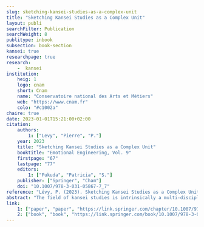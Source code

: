 ```yaml
---
slug: sketching-kansei-studies-as-a-complex-unit
title: "Sketching Kansei Studies as a Complex Unit"
layout: publi
searchFilter: Publication
searchWeight: 8
publitype: inbook
subsection: book-section
kansei: true
researchpage: true
research: 
    -  kansei
institution:
    heig: 1
    logo: cnam
    short: Cnam
    name: "Conservatoire national des Arts et Métiers"
    web: "https://www.cnam.fr"
    colo: "#c1002a"
chaire: true
date: 2023-01-01T15:21:00+02:00
citation:
    authors:
        1: ["Levy", "Pierre", "P."]
    year: 2023
    title: "Sketching Kansei Studies as a Complex Unit"
    booktitle: "Emotional Engineering, Vol. 9"
    firstpage: "67"
    lastpage: "77"
    editors:
        1: ["Fukuda", "Patricia", "S."]
    publisher: ["Springer", "Cham"]
    doi: "10.1007/978-3-031-05867-7_7"
reference: "Lévy, P. (2023). Sketching Kansei Studies as a Complex Unit. In: Fukuda, S. (eds) Emotional Engineering, Vol. 9. Springer, Cham. https://doi-org.proxybib-pp.cnam.fr/10.1007/978-3-031-05867-7_7"
abstract: "The field of kansei studies is intrinsically a multi-disciplinary field of study, centred on the notion of kansei. This quality of the field generates both a richness for the kansei disciplines, and a challenge to define its core term, kansei. Taking into consideration this richness and this challenge, I propose an original way to look at kansei studies, and to adopt a complex thinking approach to describe the dynamics of the field. Considering kansei studies as a complex unity helps to understand the impossibility of obtaining a common definition of kansei, and yet to stimulate necessary inter-disciplinary collaborations through dialogic. Kansei design is then taken as a starting point to exemplify such necessity and value of considering kansei studies as a complex unity. Proposing a kansei design framework inspired from Japanese philosophy and culture and centred on thusness and irregularity, the notion of appropriation appears to be a challenge both for kansei design and for the field of kansei studies at large. Studying appropriation through kansei studies in a dialogical way, will not only inform design on this challenging notion, but also help us to understand the benefit of considering kansei studies as a complex unity through practice."
link:
    1: ["paper", "paper", "https://link.springer.com/chapter/10.1007/978-3-031-05867-7_7"]
    2: ["book", "book", "https://link.springer.com/book/10.1007/978-3-031-05867-7"]
---
```

